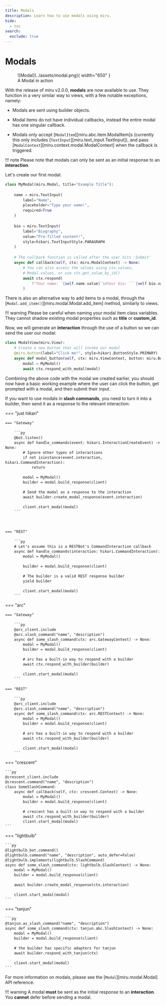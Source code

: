 ```yaml
---
title: Modals
description: Learn how to use modals using miru.
hide:
  - toc
search:
  exclude: true
---
```


# Modals

<figure markdown>
  ![Modal](../assets/modal.png){ width="650" }
  <figcaption>A Modal in action</figcaption>
</figure>

With the release of miru v2.0.0, **modals** are now available to use. They function in a very similar way to
views, with a few notable exceptions, namely:

- Modals are sent using builder objects.

- Modal items do not have individual callbacks, instead the entire modal has one singular callback.

- Modals only accept [`ModalItem`][miru.abc.item.ModalItem]s (currently this only includes [`TextInput`][miru.text_input.TextInput]), and pass [`ModalContext`][miru.context.modal.ModalContext] when the callback is triggered.


!!! note
    Please note that modals can only be sent as an initial response to an **interaction**.

Let's create our first modal:


```py
class MyModal(miru.Modal, title="Example Title"):

    name = miru.TextInput(
        label="Name",
        placeholder="Type your name!",
        required=True
    )

    bio = miru.TextInput(
        label="Biography",
        value="Pre-filled content!",
        style=hikari.TextInputStyle.PARAGRAPH
    )

    # The callback function is called after the user hits 'Submit'
    async def callback(self, ctx: miru.ModalContext) -> None:
        # You can also access the values using ctx.values,
        # Modal.values, or use ctx.get_value_by_id()
        await ctx.respond(
            f"Your name: `{self.name.value}`\nYour bio: ```{self.bio.value}```"
        )
```


There is also an alternative way to add items to a modal, through the [`Modal.add_item()`][miru.modal.Modal.add_item] method, similarly to views.

!!! warning
    Please be careful when naming your modal item class variables. They cannot shadow existing modal properties such as **title** or **custom_id**.

Now, we will generate an **interaction** through the use of a button so we can send the user our modal:

```py
class ModalView(miru.View):
    # Create a new button that will invoke our modal
    @miru.button(label="Click me!", style=hikari.ButtonStyle.PRIMARY)
    async def modal_button(self, ctx: miru.ViewContext, button: miru.Button) -> None:
        modal = MyModal()
        await ctx.respond_with_modal(modal)
```

Combining the above code with the modal we created earlier, you should now have a basic working example where the user can click the button,
get prompted with a modal, and then submit their input.

If you want to use modals in **slash commands**, you need to turn it into a builder, then send it as a response to the relevant interaction:

=== "just hikari"

    === "Gateway"

        ```py
        @bot.listen()
        async def handle_commands(event: hikari.InteractionCreateEvent) -> None:
            # Ignore other types of interactions
            if not isinstance(event.interaction, hikari.CommandInteraction):
                return

            modal = MyModal()
            builder = modal.build_response(client)

            # Send the modal as a response to the interaction
            await builder.create_modal_response(event.interaction)

            client.start_modal(modal)
        ```



    === "REST"

        ```py
        # Let's assume this is a RESTBot's CommandInteraction callback
        async def handle_commands(interaction: hikari.CommandInteraction):
            modal = MyModal()

            builder = modal.build_response(client)

            # The builder is a valid REST response builder
            yield builder

            client.start_modal(modal)
        ```

=== "arc"

    === "Gateway"

        ```py
        @arc_client.include
        @arc.slash_command("name", "description")
        async def some_slash_command(ctx: arc.GatewayContext) -> None:
            modal = MyModal()
            builder = modal.build_response(client)

            # arc has a built-in way to respond with a builder
            await ctx.respond_with_builder(builder)

            client.start_modal(modal)
        ```

    === "REST"

        ```py
        @arc_client.include
        @arc.slash_command("name", "description")
        async def some_slash_command(ctx: arc.RESTContext) -> None:
            modal = MyModal()
            builder = modal.build_response(client)

            # arc has a built-in way to respond with a builder
            await ctx.respond_with_builder(builder)

            client.start_modal(modal)
        ```

=== "crescent"

    ```py
    @crescent_client.include
    @crescent.command("name", "description")
    class SomeSlashCommand:
        async def callback(self, ctx: crescent.Context) -> None:
            modal = MyModal()
            builder = modal.build_response(client)

            # crescent has a built-in way to respond with a builder
            await ctx.respond_with_builder(builder)
            client.start_modal(modal)
    ```

=== "lightbulb"

    ```py
    @lightbulb_bot.command()
    @lightbulb.command("name", "description", auto_defer=False)
    @lightbulb.implements(lightbulb.SlashCommand)
    async def some_slash_command(ctx: lightbulb.SlashContext) -> None:
        modal = MyModal()
        builder = modal.build_response(client)

        await builder.create_modal_response(ctx.interaction)

        client.start_modal(modal)
    ```

=== "tanjun"

    ```py
    @tanjun.as_slash_command("name", "description")
    async def some_slash_command(ctx: tanjun.abc.SlashContext) -> None:
        modal = MyModal()
        builder = modal.build_response(client)

        # the builder has specific adapters for tanjun
        await builder.respond_with_tanjun(ctx)

        client.start_modal(modal)
    ```

For more information on modals, please see the [`Modal`][miru.modal.Modal] API reference.

!!! warning
    A modal **must** be sent as the initial response to an **interaction**. You **cannot** defer before sending a modal.

